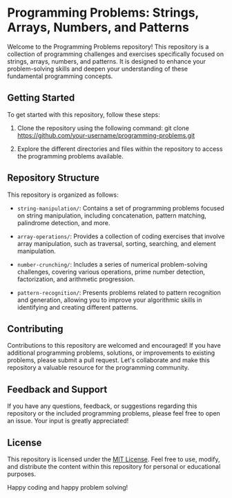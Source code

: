 # Programming Problems: Strings, Arrays, Numbers, and Patterns

Welcome to the Programming Problems repository! This repository is a collection of programming challenges and exercises specifically focused on strings, arrays, numbers, and patterns. It is designed to enhance your problem-solving skills and deepen your understanding of these fundamental programming concepts.

## Getting Started

To get started with this repository, follow these steps:

1. Clone the repository using the following command:
    git clone https://github.com/your-username/programming-problems.git

2. Explore the different directories and files within the repository to access the programming problems available.

## Repository Structure

This repository is organized as follows:

- `string-manipulation/`: Contains a set of programming problems focused on string manipulation, including concatenation, pattern matching, palindrome detection, and more.

- `array-operations/`: Provides a collection of coding exercises that involve array manipulation, such as traversal, sorting, searching, and element manipulation.

- `number-crunching/`: Includes a series of numerical problem-solving challenges, covering various operations, prime number detection, factorization, and arithmetic progression.

- `pattern-recognition/`: Presents problems related to pattern recognition and generation, allowing you to improve your algorithmic skills in identifying and creating different patterns.

## Contributing

Contributions to this repository are welcomed and encouraged! If you have additional programming problems, solutions, or improvements to existing problems, please submit a pull request. Let's collaborate and make this repository a valuable resource for the programming community.

## Feedback and Support

If you have any questions, feedback, or suggestions regarding this repository or the included programming problems, please feel free to open an issue. Your input is greatly appreciated!

## License

This repository is licensed under the [MIT License](LICENSE). Feel free to use, modify, and distribute the content within this repository for personal or educational purposes.

Happy coding and happy problem solving!

